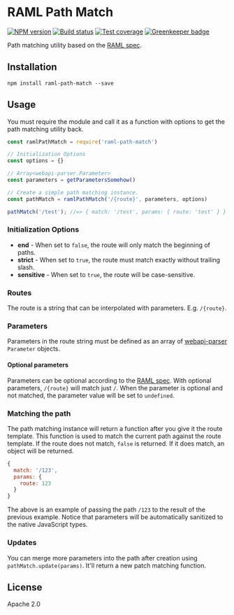 # RAML Path Match

[![NPM version][npm-image]][npm-url]
[![Build status][travis-image]][travis-url]
[![Test coverage][coveralls-image]][coveralls-url]
[![Greenkeeper badge](https://badges.greenkeeper.io/mulesoft-labs/raml-path-match.svg)](https://greenkeeper.io/)

Path matching utility based on the [RAML spec](https://github.com/raml-org/raml-spec/blob/master/versions/raml-10/raml-10.md#template-uris-and-uri-parameters).

## Installation

```shell
npm install raml-path-match --save
```

## Usage

You must require the module and call it as a function with options to get the path matching utility back.

```javascript
const ramlPathMatch = require('raml-path-match')

// Initialization Options
const options = {}

// Array<webapi-parser.Parameter>
const parameters = getParametersSomehow()

// Create a simple path matching instance.
const pathMatch = ramlPathMatch('/{route}', parameters, options)

pathMatch('/test'); //=> { match: '/test', params: { route: 'test' } }
```

### Initialization Options

* **end** - When set to `false`, the route will only match the beginning of paths.
* **strict** - When set to `true`, the route must match exactly without trailing slash.
* **sensitive** - When set to `true`, the route will be case-sensitive.

### Routes

The route is a string that can be interpolated with parameters. E.g. `/{route}`.

### Parameters

Parameters in the route string must be defined as an array of [webapi-parser](https://github.com/raml-org/webapi-parser) `Parameter` objects.

#### Optional parameters

Parameters can be optional according to the [RAML spec](https://github.com/raml-org/raml-spec/blob/master/raml-0.8.md#required). With optional parameters, `/{route}` will match just `/`. When the parameter is optional and not matched, the parameter value will be set to `undefined`.

### Matching the path

The path matching instance will return a function after you give it the route template. This function is used to match the current path against the route template. If the route does not match, `false` is returned. If it does match, an object will be returned.

```javascript
{
  match: '/123',
  params: {
    route: 123
  }
}
```

The above is an example of passing the path `/123` to the result of the previous example. Notice that parameters will be automatically sanitized to the native JavaScript types.

### Updates

You can merge more parameters into the path after creation using `pathMatch.update(params)`. It'll return a new patch matching function.

## License

Apache 2.0

[npm-image]: https://img.shields.io/npm/v/raml-path-match.svg?style=flat
[npm-url]: https://npmjs.org/package/raml-path-match
[travis-image]: https://img.shields.io/travis/mulesoft-labs/raml-path-match.svg?style=flat
[travis-url]: https://travis-ci.org/mulesoft-labs/raml-path-match
[coveralls-image]: https://img.shields.io/coveralls/mulesoft-labs/raml-path-match.svg?style=flat
[coveralls-url]: https://coveralls.io/r/mulesoft-labs/raml-path-match?branch=master
